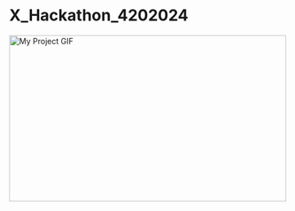 # X_Hackathon_4202024


<img src="./Logo_gif-ezgif.com-video-to-gif-converter.gif" alt="My Project GIF" width="500" height="300">


